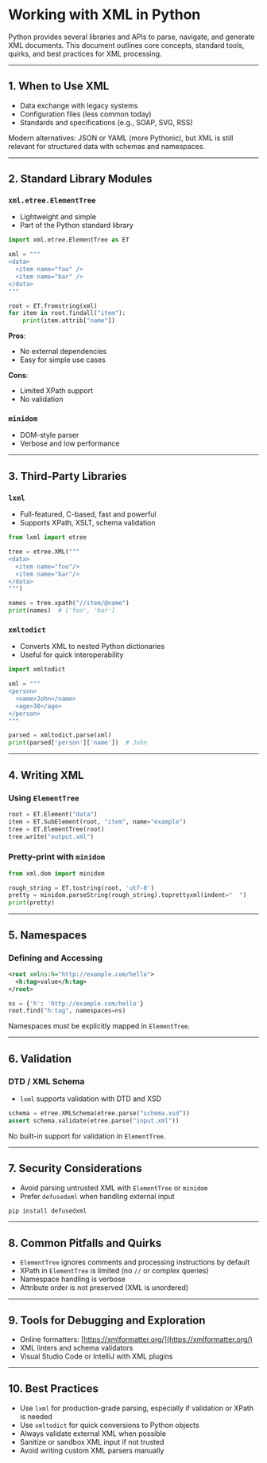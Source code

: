 # Working with XML in Python

Python provides several libraries and APIs to parse, navigate, and generate XML documents. This document outlines core concepts, standard tools, quirks, and best practices for XML processing.

---

## 1. When to Use XML

* Data exchange with legacy systems
* Configuration files (less common today)
* Standards and specifications (e.g., SOAP, SVG, RSS)

Modern alternatives: JSON or YAML (more Pythonic), but XML is still relevant for structured data with schemas and namespaces.

---

## 2. Standard Library Modules

### `xml.etree.ElementTree`

* Lightweight and simple
* Part of the Python standard library

```python
import xml.etree.ElementTree as ET

xml = """
<data>
  <item name="foo" />
  <item name="bar" />
</data>
"""

root = ET.fromstring(xml)
for item in root.findall("item"):
    print(item.attrib["name"])
```

**Pros**:

* No external dependencies
* Easy for simple use cases

**Cons**:

* Limited XPath support
* No validation

### `minidom`

* DOM-style parser
* Verbose and low performance

---

## 3. Third-Party Libraries

### `lxml`

* Full-featured, C-based, fast and powerful
* Supports XPath, XSLT, schema validation

```python
from lxml import etree

tree = etree.XML("""
<data>
  <item name="foo"/>
  <item name="bar"/>
</data>
""")

names = tree.xpath("//item/@name")
print(names)  # ['foo', 'bar']
```

### `xmltodict`

* Converts XML to nested Python dictionaries
* Useful for quick interoperability

```python
import xmltodict

xml = """
<person>
  <name>John</name>
  <age>30</age>
</person>
"""

parsed = xmltodict.parse(xml)
print(parsed['person']['name'])  # John
```

---

## 4. Writing XML

### Using `ElementTree`

```python
root = ET.Element("data")
item = ET.SubElement(root, "item", name="example")
tree = ET.ElementTree(root)
tree.write("output.xml")
```

### Pretty-print with `minidom`

```python
from xml.dom import minidom

rough_string = ET.tostring(root, 'utf-8')
pretty = minidom.parseString(rough_string).toprettyxml(indent="  ")
print(pretty)
```

---

## 5. Namespaces

### Defining and Accessing

```xml
<root xmlns:h="http://example.com/hello">
  <h:tag>value</h:tag>
</root>
```

```python
ns = {'h': 'http://example.com/hello'}
root.find("h:tag", namespaces=ns)
```

Namespaces must be explicitly mapped in `ElementTree`.

---

## 6. Validation

### DTD / XML Schema

* `lxml` supports validation with DTD and XSD

```python
schema = etree.XMLSchema(etree.parse("schema.xsd"))
assert schema.validate(etree.parse("input.xml"))
```

No built-in support for validation in `ElementTree`.

---

## 7. Security Considerations

* Avoid parsing untrusted XML with `ElementTree` or `minidom`
* Prefer `defusedxml` when handling external input

```bash
pip install defusedxml
```

---

## 8. Common Pitfalls and Quirks

* `ElementTree` ignores comments and processing instructions by default
* XPath in `ElementTree` is limited (no `//` or complex queries)
* Namespace handling is verbose
* Attribute order is not preserved (XML is unordered)

---

## 9. Tools for Debugging and Exploration

* Online formatters: [https://xmlformatter.org/](https://xmlformatter.org/)
* XML linters and schema validators
* Visual Studio Code or IntelliJ with XML plugins

---

## 10. Best Practices

* Use `lxml` for production-grade parsing, especially if validation or XPath is needed
* Use `xmltodict` for quick conversions to Python objects
* Always validate external XML when possible
* Sanitize or sandbox XML input if not trusted
* Avoid writing custom XML parsers manually
